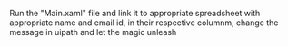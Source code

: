 Run the "Main.xaml" file and link it to appropriate spreadsheet with appropriate name and email id, in their respective columnm, change the message in uipath and let the magic unleash

